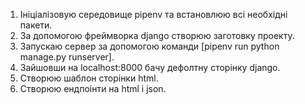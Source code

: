 1. Ініціалізовую середовище pipenv та встановлюю всі необхідні пакети.
2. За допомогою фреймворка django створюю заготовку проекту.
3. Запускаю сервер за допомогою команди [pipenv run python manage.py runserver].
4. Зайшовши на localhost:8000 бачу дефолтну сторінку django.
5. Створюю шаблон сторінки html.
6. Створюю ендпоінти на html i json.
